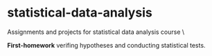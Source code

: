 # statistical-data-analysis
Assignments and projects for statistical data analysis course \

**First-homework** verifing hypotheses and conducting statistical tests.
